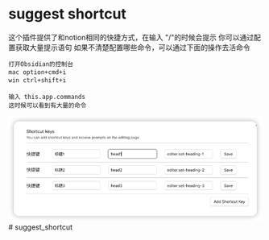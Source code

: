# suggest shortcut

这个插件提供了和notion相同的快捷方式，在输入 "/"的时候会提示
你可以通过配置获取大量提示语句
如果不清楚配置哪些命令，可以通过下面的操作去活命令
```
打开Obsidian的控制台 
mac option+cmd+i
win ctrl+shift+i

输入 this.app.commands
这时候可以看到有大量的命令
```
![配置页面](attach/配置页面.png)# suggest_shortcut
